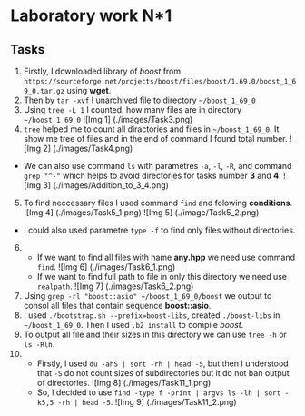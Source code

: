 # Laboratory work N*1
## Tasks
1. Firstly, I downloaded library of *boost* from `https://sourceforge.net/projects/boost/files/boost/1.69.0/boost_1_69_0.tar.gz` using **wget**.
2. Then by `tar -xvf` I unarchived file to directory `~/boost_1_69_0`
3. Using `tree -L 1` I counted, how many files are in directory `~/boost_1_69_0`
![Img 1] 
(./images/Task3.png)
4. `tree` helped me to count all diractories and files in `~/boost_1_69_0`. It show me tree of files and in the end of command I found total number.
![Img 2]
(./images/Task4.png)
  - We can also use command `ls` with parametres `-a`, `-l`, `-R`, and command `grep "^-"` which helps to avoid directories for tasks number **3** and **4**.
![Img 3]
(./images/Addition_to_3_4.png)
5. To find neccessary files I used command `find` and folowing **conditions**. 
![Img 4]
(./images/Task5_1.png)
![Img 5]
(./image/Task5_2.png)
  - I could also used parametre `type -f` to find only files without directories.
6. - If we want to find all files with name **any.hpp** we need use command `find`.
![Img 6]
(./images/Task6_1.png)
   - If we want to find full path to file in only this directory we need use `realpath`. 
![Img 7]
(./images/Task6_2.png)
7. Using `grep -rl "boost::asio" ~/boost_1_69_0/boost` we output to consol all files that contain sequence **boost::asio**.
8. I used `./bootstrap.sh --prefix=boost-libs`, created `./boost-libs` in `~/boost_1_69_0`. Then I used `.b2 install` to compile *boost*.
9. To output all file and their sizes in this directory we can use `tree -h` or `ls -Rlh`.
10. - Firstly, I used `du -ahS | sort -rh | head -5`, but then I understood that `-S` do not count sizes of subdirectories but it do not ban output of  directories.
![Img 8]
(./images/Task11_1.png)
    - So, I decided to use `find -type f -print | argvs ls -lh | sort -k5,5 -rh | head -5`.
![Img 9]
(./images/Task11_2.png)  
